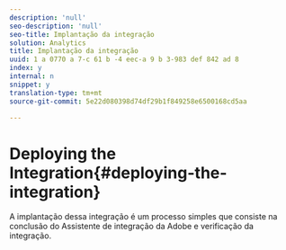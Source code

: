```yaml
---
description: 'null'
seo-description: 'null'
seo-title: Implantação da integração
solution: Analytics
title: Implantação da integração
uuid: 1 a 0770 a 7-c 61 b -4 eec-a 9 b 3-983 def 842 ad 8
index: y
internal: n
snippet: y
translation-type: tm+mt
source-git-commit: 5e22d080398d74df29b1f849258e6500168cd5aa

---
```



# Deploying the Integration{#deploying-the-integration}

A implantação dessa integração é um processo simples que consiste na conclusão do Assistente de integração da Adobe e verificação da integração.
